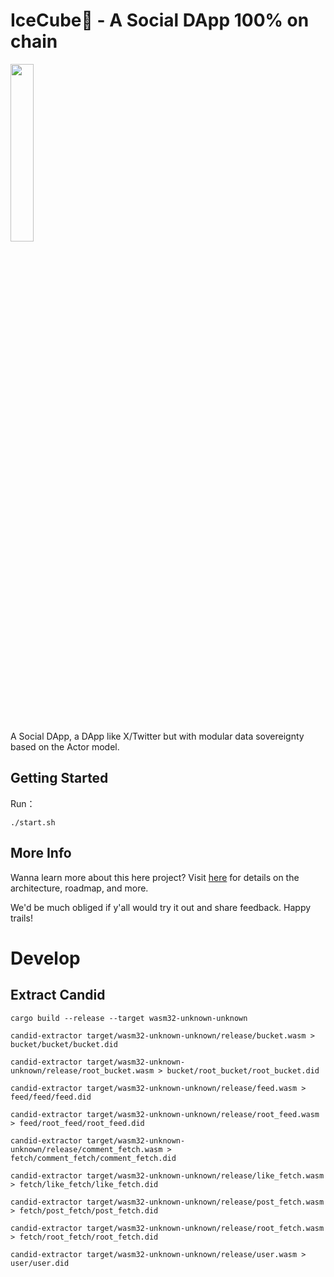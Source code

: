# IceCube🧊 - A Social DApp 100% on chain

<img src="https://github.com/user-attachments/assets/4245a30f-c93e-47f5-bf6c-9522bdac0c17" style="width: 27%;" />

<br>

A Social DApp, a DApp like X/Twitter but with modular data sovereignty based on the Actor model.

## Getting Started
Run：
```shell
./start.sh
```

## More Info
Wanna learn more about this here project? Visit [here](https://forum.dfinity.org/t/proton-a-socialfi-dapp-totally-base-on-actor-model/24832) for details on the architecture, roadmap, and more.

We'd be much obliged if y'all would try it out and share feedback. Happy trails!

# Develop

## Extract Candid
```shell
cargo build --release --target wasm32-unknown-unknown

candid-extractor target/wasm32-unknown-unknown/release/bucket.wasm > bucket/bucket/bucket.did

candid-extractor target/wasm32-unknown-unknown/release/root_bucket.wasm > bucket/root_bucket/root_bucket.did

candid-extractor target/wasm32-unknown-unknown/release/feed.wasm > feed/feed/feed.did

candid-extractor target/wasm32-unknown-unknown/release/root_feed.wasm > feed/root_feed/root_feed.did

candid-extractor target/wasm32-unknown-unknown/release/comment_fetch.wasm > fetch/comment_fetch/comment_fetch.did

candid-extractor target/wasm32-unknown-unknown/release/like_fetch.wasm > fetch/like_fetch/like_fetch.did

candid-extractor target/wasm32-unknown-unknown/release/post_fetch.wasm > fetch/post_fetch/post_fetch.did

candid-extractor target/wasm32-unknown-unknown/release/root_fetch.wasm > fetch/root_fetch/root_fetch.did

candid-extractor target/wasm32-unknown-unknown/release/user.wasm > user/user.did
```
